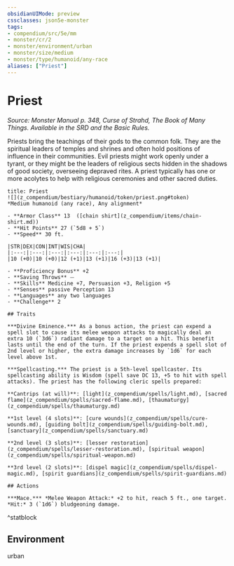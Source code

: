 ```yaml
---
obsidianUIMode: preview
cssclasses: json5e-monster
tags:
- compendium/src/5e/mm
- monster/cr/2
- monster/environment/urban
- monster/size/medium
- monster/type/humanoid/any-race
aliases: ["Priest"]
---
```

# Priest
*Source: Monster Manual p. 348, Curse of Strahd, The Book of Many Things. Available in the SRD and the Basic Rules.*  

Priests bring the teachings of their gods to the common folk. They are the spiritual leaders of temples and shrines and often hold positions of influence in their communities. Evil priests might work openly under a tyrant, or they might be the leaders of religious sects hidden in the shadows of good society, overseeing depraved rites. A priest typically has one or more acolytes to help with religious ceremonies and other sacred duties.

```ad-statblock
title: Priest
![](z_compendium/bestiary/humanoid/token/priest.png#token)
*Medium humanoid (any race), Any alignment*

- **Armor Class** 13  ([chain shirt](z_compendium/items/chain-shirt.md))
- **Hit Points** 27 (`5d8 + 5`)
- **Speed** 30 ft.

|STR|DEX|CON|INT|WIS|CHA|
|:---:|:---:|:---:|:---:|:---:|:---:|
|10 (+0)|10 (+0)|12 (+1)|13 (+1)|16 (+3)|13 (+1)|

- **Proficiency Bonus** +2
- **Saving Throws** ⏤
- **Skills** Medicine +7, Persuasion +3, Religion +5
- **Senses** passive Perception 13
- **Languages** any two languages
- **Challenge** 2

## Traits

***Divine Eminence.*** As a bonus action, the priest can expend a spell slot to cause its melee weapon attacks to magically deal an extra 10 (`3d6`) radiant damage to a target on a hit. This benefit lasts until the end of the turn. If the priest expends a spell slot of 2nd level or higher, the extra damage increases by `1d6` for each level above 1st.

***Spellcasting.*** The priest is a 5th-level spellcaster. Its spellcasting ability is Wisdom (spell save DC 13, +5 to hit with spell attacks). The priest has the following cleric spells prepared:

**Cantrips (at will)**: [light](z_compendium/spells/light.md), [sacred flame](z_compendium/spells/sacred-flame.md), [thaumaturgy](z_compendium/spells/thaumaturgy.md)

**1st level (4 slots)**: [cure wounds](z_compendium/spells/cure-wounds.md), [guiding bolt](z_compendium/spells/guiding-bolt.md), [sanctuary](z_compendium/spells/sanctuary.md)

**2nd level (3 slots)**: [lesser restoration](z_compendium/spells/lesser-restoration.md), [spiritual weapon](z_compendium/spells/spiritual-weapon.md)

**3rd level (2 slots)**: [dispel magic](z_compendium/spells/dispel-magic.md), [spirit guardians](z_compendium/spells/spirit-guardians.md)

## Actions

***Mace.*** *Melee Weapon Attack:* +2 to hit, reach 5 ft., one target. *Hit:* 3 (`1d6`) bludgeoning damage.
```
^statblock

## Environment

urban